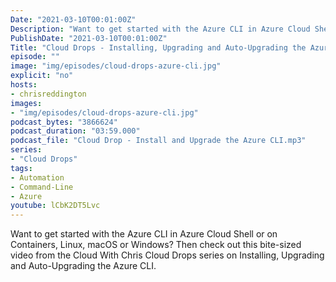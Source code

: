 ```yaml
---
Date: "2021-03-10T00:01:00Z"
Description: "Want to get started with the Azure CLI in Azure Cloud Shell or on Containers, Linux, macOS or Windows? Then check out this bite-sized video from the Cloud With Chris Cloud Drops series on Installing, Upgrading and Auto-Upgrading the Azure CLI."
PublishDate: "2021-03-10T00:01:00Z"
Title: "Cloud Drops - Installing, Upgrading and Auto-Upgrading the Azure CLI"
episode: ""
image: "img/episodes/cloud-drops-azure-cli.jpg"
explicit: "no"
hosts:
- chrisreddington
images:
- "img/episodes/cloud-drops-azure-cli.jpg"
podcast_bytes: "3866624"
podcast_duration: "03:59.000"
podcast_file: "Cloud Drop - Install and Upgrade the Azure CLI.mp3"
series:
- "Cloud Drops"
tags:
- Automation
- Command-Line
- Azure
youtube: lCbK2DT5Lvc
---
```

Want to get started with the Azure CLI in Azure Cloud Shell or on Containers, Linux, macOS or Windows? Then check out this bite-sized video from the Cloud With Chris Cloud Drops series on Installing, Upgrading and Auto-Upgrading the Azure CLI.